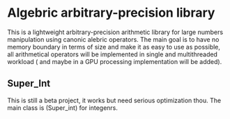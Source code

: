 # Algebric arbitrary-precision library
This is a lightweight arbitrary-precision arithmetic library for large numbers manipulation using canonic alebric operators. 
The main goal is to have no memory boundary  in terms of size and make it as easy to use as possible, all arithmetical operators will be implemented in single and multithreaded workload ( and maybe in a GPU processing implementation will be added).
## Super_Int
This is still a beta project, it works but need serious optimization thou. The main class is (Super_int) for integenrs.
